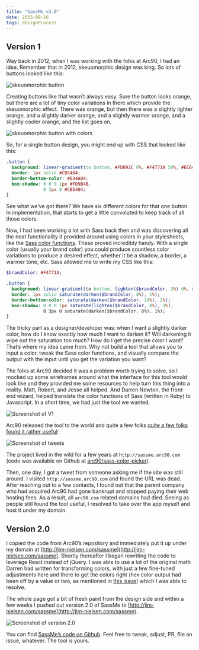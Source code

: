 ```yaml
---
title: "SassMe v2.0"
date: 2015-09-16
tags: designProcess
---
```


## Version 1

Way back in 2012, when I was working with the folks at Arc90, I had an idea. Remember that in 2012, skeuomorphic design was king. So lots of buttons looked like this:

![skeuomorphic button](sassme-v2-skeuomorphic-button.png "Button design from [Pete Orme’s article](https://webdesign.tutsplus.com/articles/principles-for-successful-button-design--webdesign-6094)")

Creating buttons like that wasn’t always easy. Sure the button looks orange, but there are a lot of tiny color variations in there which provide the skeuomorphic effect. There was orange, but then there was a slightly lighter orange, and a slightly darker orange, and a slightly warmer orange, and a slightly cooler orange, and the list goes on.

![skeuomorphic button with colors](sassme-v2-skeuomorphic-button-colors.png "A single button skeuomorphic contained countless colors")

So, for a single button design, you might end up with CSS that looked like this:

```css
.button {
  background: linear-gradient(to bottom, #FD892C 0%, #F4771A 50%, #EC6409 100%);
  border: 1px solid #CB5404;
  border-bottom-color: #B34A04;
  box-shadow: 0 0 0 1px #FD9B4B,
              0 3px 0 #CB5404;
}
```

See what we’ve got there? We have six different colors for that one button. In implementation, that starts to get a little convoluted to keep track of all those colors.

Now, I had been working a lot with Sass back then and was discovering all the neat functionality it provided around using colors in your stylesheets, like the [Sass color functions](http://sass-lang.com/documentation/Sass/Script/Functions.html). These proved incredibly handy. With a single color (usually your brand color) you could produce countless color variations to produce a desired effect, whether it be a shadow, a border, a warmer tone, etc. Sass allowed me to write my CSS like this:

```sass
$brandColor: #F4771A;

.button {
  background: linear-gradient(to bottom, lighten($brandColor, 3%) 0%, $brandColor 50%, darken($brandColor, 3%) 100%);
  border: 1px solid saturate(darken($brandColor, 8%), 1%);
  border-bottom-color: saturate(darken($brandColor, 10%), 2%);
  box-shadow: 0 0 0 1px saturate(lighten($brandColor, 8%), 1%),
              0 3px 0 saturate(darken($brandColor, 8%), 1%);
}
```

The tricky part as a designer/developer was: when I want a slightly darker color, how do I know exactly how much I want to darken it? Will darkening it wipe out the saturation too much? How do I get the precise color I want? That’s where my idea came from. Why not build a tool that allows you to input a color, tweak the Sass color functions, and visually compare the output with the input until you get the variation you want?

The folks at Arc90 decided it was a problem worth trying to solve, so I mocked up some wireframes around what the interface for this tool would look like and they provided me some resources to help turn this thing into a reality. Matt, Robert, and Jesse all helped. And Darren Newton, the front-end wizard, helped translate the color functions of Sass (written in Ruby) to Javascript. In a short time, we had just the tool we wanted.

![Screenshot of V1](sassme-v2-screenshot-of-v1.png "Version 1.0 of SassMe")

Arc90 released the tool to the world and quite a few folks [quite a few folks found it rather useful](https://twitter.com/search?f=tweets&vertical=default&q=sassme.arc90.com):

![Screenshot of tweets](sassme-v2-screenshot-of-tweets.png)

The project lived in the wild for a few years at `http://sassme.arc90.com` (code was available on Github at [arc90/sass-color-picker](https://github.com/arc90/sass-color-picker)).

Then, one day, I got a tweet from someone asking me if the site was still around. I visited `http://sassme.arc90.com` and found the URL was dead. After reaching out to a few contacts, I found out that the parent company who had acquired Arc90 had gone bankrupt and stopped paying their web hosting fees. As a result, all `arc90.com` related domains had died. Seeing as people still found the tool useful, I resolved to take over the app myself and host it under my domain.

## Version 2.0

I copied the code from Arc90’s repository and immediately put it up under my domain at [http://jim-nielsen.com/sassme](http://jim-nielsen.com/sassme). Shortly thereafter I began rewriting the code to leverage React instead of jQuery. I was able to use a lot of the original math Darren had written for transforming colors, with just a few fine-tuned adjustments here and there to get the colors right (hex color output had been off by a value or two, as mentioned in [this issue](https://github.com/arc90/sass-color-picker/issues/5)) which I was able to resolve.

The whole page got a bit of fresh paint from the design side and within a few weeks I pushed out version 2.0 of SassMe to [http://jim-nielsen.com/sassme](http://jim-nielsen.com/sassme).

![Screenshot of version 2.0](sassme-v2-screenshot-of-tweets.png "The new SassMe, version 2.0")

You can find [SassMe’s code on Github](https://github.com/jimniels/sassme). Feel free to tweak, adjust, PR, file an issue, whatever. The tool is yours.
